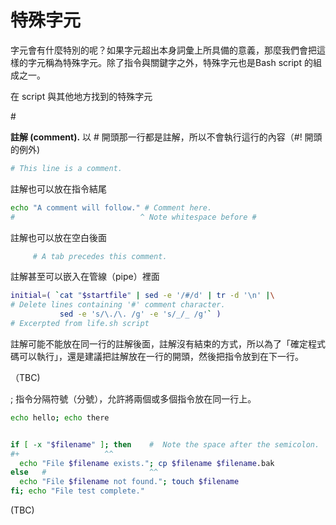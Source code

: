 # 特殊字元

字元會有什麼特別的呢？如果字元超出本身詞彙上所具備的意義，那麼我們會把這樣的字元稱為特殊字元。除了指令與關鍵字之外，特殊字元也是Bash script 的組成之一。

在 script 與其他地方找到的特殊字元

\#

**註解 (comment).** 以 # 開頭那一行都是註解，所以不會執行這行的內容（#! 開頭的例外)

```bash
# This line is a comment.
```

註解也可以放在指令結尾

```bash
echo "A comment will follow." # Comment here.
#                            ^ Note whitespace before #
```

註解也可以放在空白後面

```bash
     # A tab precedes this comment.
```

註解甚至可以嵌入在管線（pipe）裡面

```bash
initial=( `cat "$startfile" | sed -e '/#/d' | tr -d '\n' |\
# Delete lines containing '#' comment character.
           sed -e 's/\./\. /g' -e 's/_/_ /g'` )
# Excerpted from life.sh script
```

註解可能不能放在同一行的註解後面，註解沒有結束的方式，所以為了「確定程式碼可以執行」，還是建議把註解放在一行的開頭，然後把指令放到在下一行。

（TBC)



; 指令分隔符號（分號），允許將兩個或多個指令放在同一行上。

```bash
echo hello; echo there


if [ -x "$filename" ]; then    #  Note the space after the semicolon.
#+                   ^^
  echo "File $filename exists."; cp $filename $filename.bak
else   #                       ^^
  echo "File $filename not found."; touch $filename
fi; echo "File test complete."
```

(TBC)

